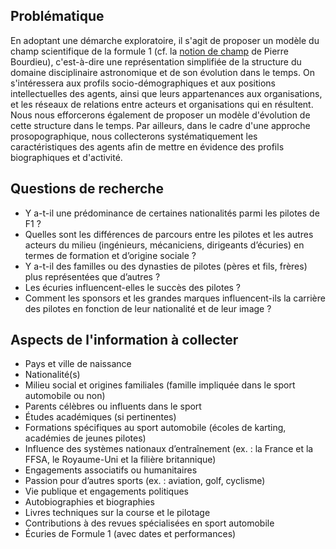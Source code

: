 ## Problématique

En adoptant une démarche exploratoire, il s'agit de proposer un modèle du champ scientifique de la formule 1 (cf. la [notion de champ](https://fr.wikipedia.org/wiki/Champ_(sociologie)) de Pierre Bourdieu), c'est-à-dire une représentation simplifiée de la structure du domaine disciplinaire astronomique et de son évolution dans le temps. On s'intéressera aux profils socio-démographiques et aux positions intellectuelles des agents, ainsi que leurs appartenances aux organisations, et les réseaux de relations entre acteurs et organisations qui en résultent. Nous nous efforcerons également de proposer un modèle d'évolution de cette structure dans le temps. Par ailleurs, dans le cadre d'une approche prosopographique, nous collecterons systématiquement les caractéristiques des agents afin de mettre en évidence des profils biographiques et d'activité.

## Questions de recherche



- Y a-t-il une prédominance de certaines nationalités parmi les pilotes de F1 ?  
- Quelles sont les différences de parcours entre les pilotes et les autres acteurs du milieu (ingénieurs, mécaniciens, dirigeants d’écuries) en termes de formation et d’origine sociale ?  
- Y a-t-il des familles ou des dynasties de pilotes (pères et fils, frères) plus représentées que d’autres ?
- Les écuries influencent-elles le succès des pilotes ?
- Comment les sponsors et les grandes marques influencent-ils la carrière des pilotes en fonction de leur nationalité et de leur image ?  



## Aspects de l'information à collecter

 
- Pays et ville de naissance  
- Nationalité(s)  
- Milieu social et origines familiales (famille impliquée dans le sport automobile ou non)  
- Parents célèbres ou influents dans le sport   
- Études académiques (si pertinentes)  
- Formations spécifiques au sport automobile (écoles de karting, académies de jeunes pilotes)  
- Influence des systèmes nationaux d’entraînement (ex. : la France et la FFSA, le Royaume-Uni et la filière britannique)  
- Engagements associatifs ou humanitaires  
- Passion pour d’autres sports (ex. : aviation, golf, cyclisme)  
- Vie publique et engagements politiques   
- Autobiographies et biographies  
- Livres techniques sur la course et le pilotage  
- Contributions à des revues spécialisées en sport automobile   
- Écuries de Formule 1 (avec dates et performances)  
 

 
 
